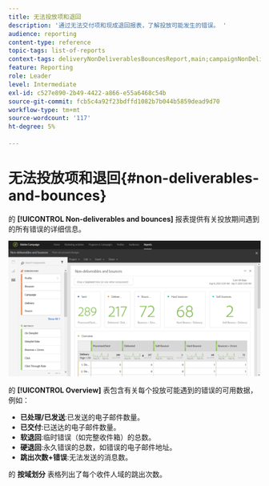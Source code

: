 ```yaml
---
title: 无法投放项和退回
description: '通过无法交付项和现成退回报表，了解投放可能发生的错误。 '
audience: reporting
content-type: reference
topic-tags: list-of-reports
context-tags: deliveryNonDeliverablesBouncesReport,main;campaignNonDeliverablesBouncesReport,main;programNonDeliverablesBouncesReport,main
feature: Reporting
role: Leader
level: Intermediate
exl-id: c527e890-2b49-4422-a866-e55a6468c54b
source-git-commit: fcb5c4a92f23bdffd1082b7b044b5859dead9d70
workflow-type: tm+mt
source-wordcount: '117'
ht-degree: 5%

---
```


# 无法投放项和退回{#non-deliverables-and-bounces}

的 **[!UICONTROL Non-deliverables and bounces]** 报表提供有关投放期间遇到的所有错误的详细信息。

![](assets/delivery_reports_7.png)

的 **[!UICONTROL Overview]** 表包含有关每个投放可能遇到的错误的可用数据，例如：

* **已处理/已发送**:已发送的电子邮件数量。
* **已交付**:已送达的电子邮件数量。
* **软退回**:临时错误（如完整收件箱）的总数。
* **硬退回**:永久错误的总数，如错误的电子邮件地址。
* **跳出次数+错误**:无法发送的消息数。

的 **按域划分** 表格列出了每个收件人域的跳出次数。
